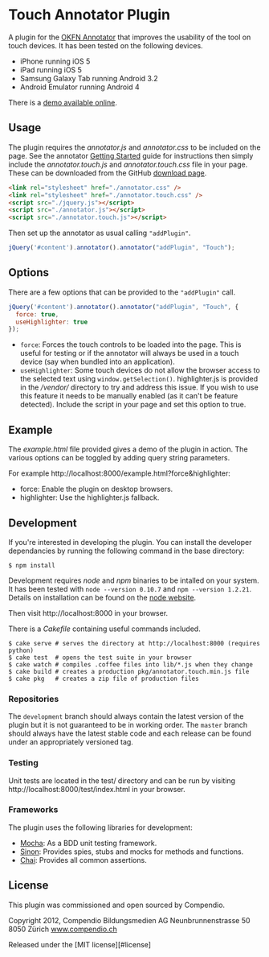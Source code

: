 Touch Annotator Plugin
======================

A plugin for the [OKFN Annotator][#annotator] that improves the usability of
the tool on touch devices. It has been tested on the following devices.

 - iPhone running iOS 5
 - iPad running iOS 5
 - Samsung Galaxy Tab running Android 3.2
 - Android Emulator running Android 4

[#annotator]: http://okfnlabs.org/annotator/

There is a [demo available online][#demo].

[#demo]: http://aron.github.com/annotator.touch.js

Usage
-----

The plugin requires the _annotator.js_ and _annotator.css_ to be included on
the page. See the annotator [Getting Started][#ann-install] guide for
instructions then simply include the _annotator.touch.js_ and
_annotator.touch.css_ file in your page. These can be downloaded from the
GitHub [download page][#download].

[#download]: http://github.com/aron/annotator.touch.js/downloads

```html
<link rel="stylesheet" href="./annotator.css" />
<link rel="stylesheet" href="./annotator.touch.css" />
<script src="./jquery.js"></script>
<script src="./annotator.js"></script>
<script src="./annotator.touch.js"></script>
```

Then set up the annotator as usual calling `"addPlugin"`.

```javascript
jQuery('#content').annotator().annotator("addPlugin", "Touch");
```

[#ann-install]: https://github.com/okfn/annotator/wiki/Getting-Started

Options
-------

There are a few options that can be provided to the `"addPlugin"` call.

```javascript
jQuery('#content').annotator().annotator("addPlugin", "Touch", {
  force: true,
  useHighlighter: true
});
```

 - `force`: Forces the touch controls to be loaded into the page. This is
   useful for testing or if the annotator will always be used in a touch
   device (say when bundled into an application).
 - `useHighlighter`: Some touch devices do not allow the browser access to the
   selected text using `window.getSelection()`. highlighter.js is provided
   in the _/vendor/_ directory to try and address this issue. If you wish to
   use this feature it needs to be manually enabled (as it can't be feature
   detected). Include the script in your page and set this option to true.

Example
-------

The _example.html_ file provided gives a demo of the plugin in action. The
various options can be toggled by adding query string parameters.

For example http://localhost:8000/example.html?force&highlighter:

 - force: Enable the plugin on desktop browsers.
 - highlighter: Use the highlighter.js fallback.

Development
-----------

If you're interested in developing the plugin. You can install the developer
dependancies by running the following command in the base directory:

    $ npm install

Development requires _node_ and _npm_ binaries to be intalled on your system.
It has been tested with `node --version 0.10.7` and `npm --version 1.2.21`.
Details on installation can be found on the [node website][#node].

Then visit http://localhost:8000 in your browser.

There is a _Cakefile_ containing useful commands included.

    $ cake serve # serves the directory at http://localhost:8000 (requires python)
    $ cake test  # opens the test suite in your browser
    $ cake watch # compiles .coffee files into lib/*.js when they change
    $ cake build # creates a production pkg/annotator.touch.min.js file
    $ cake pkg   # creates a zip file of production files

[#node]: http://nodejs.org/

### Repositories

The `development` branch should always contain the latest version of the
plugin but it is not guaranteed to be in working order. The `master` branch
should always have the latest stable code and each release can be found under
an appropriately versioned tag.

### Testing

Unit tests are located in the test/ directory and can be run by visiting
http://localhost:8000/test/index.html in your browser.

### Frameworks

The plugin uses the following libraries for development:

 - [Mocha][#mocha]: As a BDD unit testing framework.
 - [Sinon][#sinon]: Provides spies, stubs and mocks for methods and functions.
 - [Chai][#chai]:   Provides all common assertions.

[#mocha]: http://visionmedia.github.com/mocha/
[#sinon]: http://chaijs.com/
[#chai]:  http://sinonjs.org/docs/

License
-------

This plugin was commissioned and open sourced by Compendio.

Copyright 2012, Compendio Bildungsmedien AG
Neunbrunnenstrasse 50
8050 Zürich
www.compendio.ch

Released under the [MIT license][#license]
